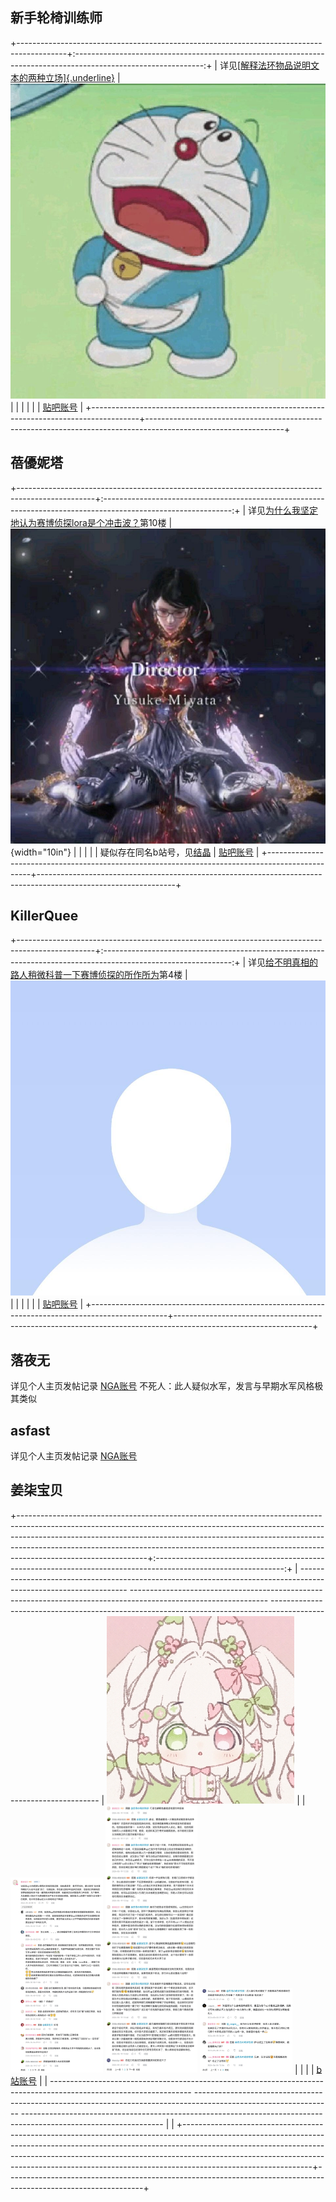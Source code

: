 ## 新手轮椅训练师
+------------------------------------------------------------------------------------------+:--------------------------------------------------------------------------------------------------------------:+
| 详见[[解释法环物品说明文本的两种立场]{.underline}](https://tieba.baidu.com/p/8981156033) | <img src="疑似_待审核结晶_assets/image1.png" alt="descript"> |
|                                                                                          |                                                                                                                |
|                                                                                          | [贴吧账号](https://tieba.baidu.com/home/main?id=tb.1.9b8a7918.7O21Ku50iaAPnoBWHiCLBg?t=1656646057&fr=pb)       |
+------------------------------------------------------------------------------------------+----------------------------------------------------------------------------------------------------------------+

## 蓓優妮塔
+-------------------------------------------------------------------------------------------------+:--------------------------------------------------------------------------------------------------------------:+
| 详见[为什么我坚定地认为赛博侦探lora是个冲击波？](https://tieba.baidu.com/p/9003351504)第10楼    | ![descript](疑似_待审核结晶_assets/image2.jpg){width="10in"} |
|                                                                                                 |                                                                                                                |
| 疑似存在同名b站号，见[结晶](https://docs.qq.com/aio/DQnBxU0tuR29mYk9z?p=qarBnwS825lVcyS5PtRUTi) | [贴吧账号](https://tieba.baidu.com/home/main?id=tb.1.77f54b68.9T8COaEhODHRy_QgIdiY7Q?t=1668652956&fr=pb)       |
+-------------------------------------------------------------------------------------------------+----------------------------------------------------------------------------------------------------------------+

## KiIIerQuee
+-------------------------------------------------------------------------------------------------+:--------------------------------------------------------------------------------------------------------------:+
| 详见[给不明真相的路人稍微科普一下赛博侦探的所作所为](https://tieba.baidu.com/p/9021625606)第4楼 | ![descript](疑似_待审核结晶_assets/image3.jpg) |
|                                                                                                 |                                                                                                                |
|                                                                                                 | [贴吧账号](https://tieba.baidu.com/home/main?id=tb.1.c4da85c3.JuQLrZRl3v7wIGr7EM6vFQ&fr=pb)                    |
+-------------------------------------------------------------------------------------------------+----------------------------------------------------------------------------------------------------------------+

## 落夜无
  详见个人主页发帖记录                                     [NGA账号](https://bbs.nga.cn/nuke.php?func=ucp&uid=43113916)
不死人：此人疑似水军，发言与早期水军风格极其类似

## asfast
  详见个人主页发帖记录                                     [NGA账号](https://bbs.nga.cn/nuke.php?func=ucp&uid=1264602)
## **姜柒宝贝**
+--------------------------------------------------------------------------------------------------------------------------------------------------------------------------------------------------------------------------------------------------------------------------------------------------------------------------------------------------------+:--------------------------------------------------------------------------------------------------------------:+
|   ----------------------------------------------------------------------------------------------------------------- ---------------------------------------------------------------------------------------------------------------- ----------------------------------------------------------------------------------------------------------------- | ![descript](疑似_待审核结晶_assets/image7.jpg) |
|    <img src="疑似_待审核结晶_assets/image4.jpg" alt="descript" style="width: 1.539258530183727in; height: 3.2518252405949255in;">   <img src="疑似_待审核结晶_assets/image5.jpg" alt="descript" style="width: 1.539258530183727in; height: 4.454024496937882in;">   <img src="疑似_待审核结晶_assets/image6.jpg" alt="descript" style="width: 1.539258530183727in; height: 1.4097287839020123in;">  |                                                                                                                |
|                                                                                                                                                                                                                                                                                                                                                        | [b站账号](https://space.bilibili.com/3493295764277812)                                                         |
|   ----------------------------------------------------------------------------------------------------------------- ---------------------------------------------------------------------------------------------------------------- ----------------------------------------------------------------------------------------------------------------- |                                                                                                                |
+--------------------------------------------------------------------------------------------------------------------------------------------------------------------------------------------------------------------------------------------------------------------------------------------------------------------------------------------------------+----------------------------------------------------------------------------------------------------------------+
